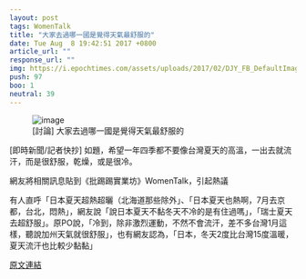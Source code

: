 ```yaml
---
layout: post
tags: WomenTalk
title: "大家去過哪一國是覺得天氣最舒服的"
date: Tue Aug  8 19:42:51 2017 +0800
article_url: ""
response_url: ""
img: https://i.epochtimes.com/assets/uploads/2017/02/DJY_FB_DefaultImage2017.jpg
push: 97
boo: 1
neutral: 39
---
```


<figure>
<img src="https://i.epochtimes.com/assets/uploads/2017/02/DJY_FB_DefaultImage2017.jpg" alt="image">
<figcaption>
[討論] 大家去過哪一國是覺得天氣最舒服的
</figcaption>
</figure>



[即時新聞/記者快抄] 如題，希望一年四季都不要像台灣夏天的高溫，一出去就流汗，而是很舒服，乾燥，或是很冷。

網友將相關訊息貼到《批踢踢實業坊》WomenTalk，引起熱議

有人直呼「日本夏天超熱超曬（北海道那些除外」、「日本夏天也熱啊，7月去京都，台北，悶熱」，網友說「說日本夏天不黏冬天不冷的是有住過嗎」，「瑞士夏天去超舒服」。原PO說，「冷到，除非激烈運動，不然不會流汗，差不多台灣1月這樣，聽說加州天氣就很舒服」，也有網友認為，「日本，冬天2度比台灣15度溫暖，夏天流汗也比較少黏黏」

<a href = "https://www.ptt.cc/bbs/WomenTalk/M.1502192574.A.420.html">原文連結</a>

